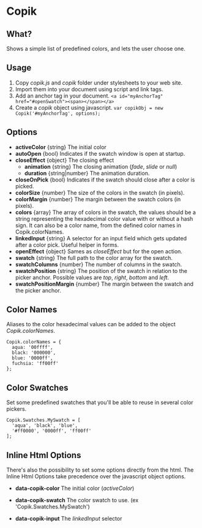 Copik
=====

What?
-----

Shows a simple list of predefined colors, and lets the user choose one.

Usage
-------


  1. Copy _copik.js_ and _copik_ folder under stylesheets to your web site.
  1. Import them into your document using script and link tags.
  1. Add an anchor tag in your document.
    `<a id="myAnchorTag" href="#openSwatch"><span></span></a>`
  1. Create a _copik_ object using javascript.
    `var copikObj = new Copik('#myAnchorTag', options);`

Options
-------

  * **activeColor** {string} The initial color
  * **autoOpen** {bool} Indicates if the swatch window is open at startup.
  * **closeEffect** {object} The closing effect
      * **animation** {string} The closing animation (_fade_, _slide_ or _null_)
      * **duration** {string|number} The animation duration.
  * **closeOnPick** {bool} Indicates if the swatch should close after a color is picked.
  * **colorSize** {number} The size of the colors in the swatch (in pixels).
  * **colorMargin** {number} The margin between the swatch colors (in pixels).
  * **colors** {array} The array of colors in the swatch, the values should be a string 
      representing the hexadecimal color value with or without a hash sign.
      It can also be a color name, from the defined color names in Copik.colorNames.
  * **linkedInput** {string} A selector for an input field which gets updated after a color pick.
      Useful helper in forms.
  * **openEffect** {object} Sames as *closeEffect* but for the open action.
  * **swatch** {string} The full path to the color array for the swatch.
  * **swatchColumns** {number} The number of columns in the swatch.
  * **swatchPosition** {string} The position of the swatch in relation to the picker anchor.
      Possible values are _top_, _right_, _bottom_ and _left_.
  * **swatchPositionMargin** {number} The margin between the swatch and the picker anchor.

Color Names
-----------

Aliases to the color hexadecimal values can be added to the object _Copik.colorNames_.

    Copik.colorNames = {
      aqua: '00ffff',
      black: '000000',
      blue: '0000ff',
      fuchsia: 'ff00ff'
    };

Color Swatches
--------------

Set some predefined swatches that you'll be able to reuse in several color pickers.

    Copik.Swatches.MySwatch = [
      'aqua', 'black', 'blue',
      '#ff0000', '0000ff', 'ff00ff'
    ];


Inline Html Options
-------------------

There's also the possibility to set some options directly from the html.
The Inline Html Options take precedence over the javascript object options.

  * **data-copik-color** The initial color (_activeColor_)
  * **data-copik-swatch** The color swatch to use. (ex 'Copik.Swatches.MySwatch')
  * **data-copik-input** The _linkedInput_ selector

    <a id="myCopik" href="#openSwatch" 
      data-copik-color="#ff0000" 
      data-copik-swatch="Copik.Swatches.MySwatch"
      data-copik-input="#myCopikInput"></a>
